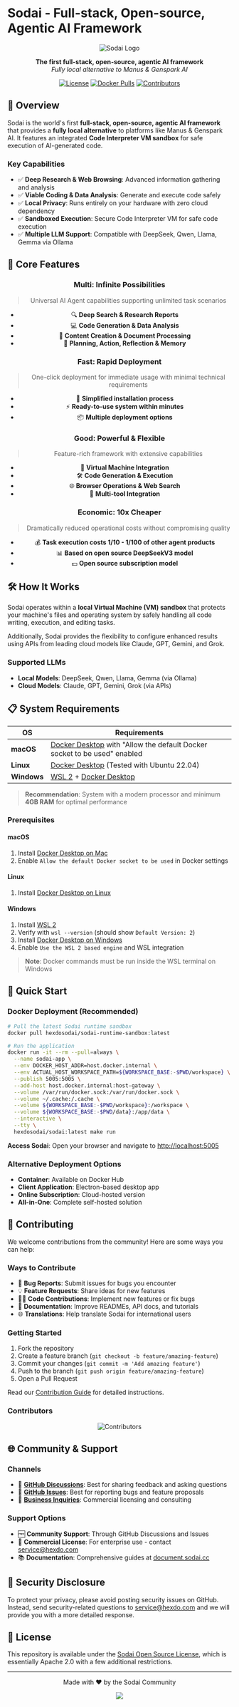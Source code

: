 # Sodai - Full-stack, Open-source, Agentic AI Framework

<div align="center">

![Sodai Logo](./public/img/sodai_logo.png)

**The first full-stack, open-source, agentic AI framework**  
*Fully local alternative to Manus & Genspark AI*

[![License](https://img.shields.io/github/license/hexdocom/sodai)](https://github.com/hexdocom/sodai/blob/main/LICENSE) 
[![Docker Pulls](https://img.shields.io/docker/pulls/hexdosodai/sodai)](https://hub.docker.com/r/hexdosodai/sodai) 
[![Contributors](https://img.shields.io/github/contributors/hexdocom/sodai)](https://github.com/hexdocom/sodai/graphs/contributors)

</div>

## 🚀 Overview

Sodai is the world's first **full-stack, open-source, agentic AI framework** that provides a **fully local alternative** to platforms like Manus & Genspark AI. It features an integrated **Code Interpreter VM sandbox** for safe execution of AI-generated code.

### Key Capabilities

- ✅ **Deep Research & Web Browsing**: Advanced information gathering and analysis
- ✅ **Viable Coding & Data Analysis**: Generate and execute code safely
- ✅ **Local Privacy**: Runs entirely on your hardware with zero cloud dependency
- ✅ **Sandboxed Execution**: Secure Code Interpreter VM for safe code execution
- ✅ **Multiple LLM Support**: Compatible with DeepSeek, Qwen, Llama, Gemma via Ollama

## 🎯 Core Features

<div align="center">

### Multi: Infinite Possibilities
> Universal AI Agent capabilities supporting unlimited task scenarios

- 🔍 **Deep Search & Research Reports**
- 💻 **Code Generation & Data Analysis**  
- 📝 **Content Creation & Document Processing**
- 🧠 **Planning, Action, Reflection & Memory**

### Fast: Rapid Deployment
> One-click deployment for immediate usage with minimal technical requirements

- 🚀 **Simplified installation process**
- ⚡ **Ready-to-use system within minutes**
- 📦 **Multiple deployment options**

### Good: Powerful & Flexible
> Feature-rich framework with extensive capabilities

- 🔐 **Virtual Machine Integration**
- 🛠️ **Code Generation & Execution**  
- 🌐 **Browser Operations & Web Search**
- 🔌 **Multi-tool Integration**

### Economic: 10x Cheaper
> Dramatically reduced operational costs without compromising quality

- 💰 **Task execution costs 1/10 - 1/100 of other agent products**
- 📊 **Based on open source DeepSeekV3 model**
- 💵 **Open source subscription model**

</div>

## 🛠️ How It Works

Sodai operates within a **local Virtual Machine (VM) sandbox** that protects your machine's files and operating system by safely handling all code writing, execution, and editing tasks. 

Additionally, Sodai provides the flexibility to configure enhanced results using APIs from leading cloud models like Claude, GPT, Gemini, and Grok.

### Supported LLMs
- **Local Models**: DeepSeek, Qwen, Llama, Gemma (via Ollama)
- **Cloud Models**: Claude, GPT, Gemini, Grok (via APIs)

## 📋 System Requirements

| OS | Requirements |
|---|---|
| **macOS** | [Docker Desktop](https://docs.docker.com/desktop/setup/install/mac-install/#system-requirements) with "Allow the default Docker socket to be used" enabled |
| **Linux** | [Docker Desktop](https://docs.docker.com/desktop/setup/install/linux/) (Tested with Ubuntu 22.04) |
| **Windows** | [WSL 2](https://learn.microsoft.com/en-us/windows/wsl/install) + [Docker Desktop](https://docs.docker.com/desktop/setup/install/windows-install/#system-requirements) |

> **Recommendation**: System with a modern processor and minimum **4GB RAM** for optimal performance

### Prerequisites

#### macOS
1. Install [Docker Desktop on Mac](https://docs.docker.com/desktop/setup/install/mac-install)
2. Enable `Allow the default Docker socket to be used` in Docker settings

#### Linux
1. Install [Docker Desktop on Linux](https://docs.docker.com/desktop/setup/install/linux/)

#### Windows
1. Install [WSL 2](https://learn.microsoft.com/en-us/windows/wsl/install) 
2. Verify with `wsl --version` (should show `Default Version: 2`)
3. Install [Docker Desktop on Windows](https://docs.docker.com/desktop/setup/install/windows-install)
4. Enable `Use the WSL 2 based engine` and WSL integration

> **Note**: Docker commands must be run inside the WSL terminal on Windows

## 🚀 Quick Start

### Docker Deployment (Recommended)

```bash
# Pull the latest Sodai runtime sandbox
docker pull hexdosodai/sodai-runtime-sandbox:latest

# Run the application
docker run -it --rm --pull=always \
  --name sodai-app \
  --env DOCKER_HOST_ADDR=host.docker.internal \
  --env ACTUAL_HOST_WORKSPACE_PATH=${WORKSPACE_BASE:-$PWD/workspace} \
  --publish 5005:5005 \
  --add-host host.docker.internal:host-gateway \
  --volume /var/run/docker.sock:/var/run/docker.sock \
  --volume ~/.cache:/.cache \
  --volume ${WORKSPACE_BASE:-$PWD/workspace}:/workspace \
  --volume ${WORKSPACE_BASE:-$PWD/data}:/app/data \
  --interactive \
  --tty \
  hexdosodai/sodai:latest make run
```

**Access Sodai**: Open your browser and navigate to [http://localhost:5005](http://localhost:5005)

### Alternative Deployment Options

- **Container**: Available on Docker Hub
- **Client Application**: Electron-based desktop app
- **Online Subscription**: Cloud-hosted version
- **All-in-One**: Complete self-hosted solution

## 🤝 Contributing

We welcome contributions from the community! Here are some ways you can help:

### Ways to Contribute
- 🐛 **Bug Reports**: Submit issues for bugs you encounter
- 💡 **Feature Requests**: Share ideas for new features
- 👨‍💻 **Code Contributions**: Implement new features or fix bugs
- 📝 **Documentation**: Improve READMEs, API docs, and tutorials
- 🌐 **Translations**: Help translate Sodai for international users

### Getting Started
1. Fork the repository
2. Create a feature branch (`git checkout -b feature/amazing-feature`)
3. Commit your changes (`git commit -m 'Add amazing feature'`)
4. Push to the branch (`git push origin feature/amazing-feature`)
5. Open a Pull Request

Read our [Contribution Guide](https://github.com/hexdocom/sodai/blob/main/CONTRIBUTING.md) for detailed instructions.

### Contributors
<div align="center">

![Contributors](https://contrib.rocks/image?repo=hexdocom/sodai)

</div>

## 🌐 Community & Support

### Channels
- 💬 **[GitHub Discussions](https://github.com/hexdocom/sodai/discussions)**: Best for sharing feedback and asking questions
- 🐛 **[GitHub Issues](https://github.com/hexdocom/sodai/issues)**: Best for reporting bugs and feature proposals
- 📧 **[Business Inquiries](mailto:service@hexdo.com)**: Commercial licensing and consulting

### Support Options
- 🆓 **Community Support**: Through GitHub Discussions and Issues
- 💼 **Commercial License**: For enterprise use - contact [service@hexdo.com](mailto:service@hexdo.com)
- 📚 **Documentation**: Comprehensive guides at [document.sodai.cc](https://document.sodai.cc/)



## 🔐 Security Disclosure

To protect your privacy, please avoid posting security issues on GitHub. Instead, send security-related questions to [service@hexdo.com](mailto:service@hexdo.com) and we will provide you with a more detailed response.

## 📄 License

This repository is available under the [Sodai Open Source License](https://github.com/hexdocom/sodai/blob/main/LICENSE), which is essentially Apache 2.0 with a few additional restrictions.

<div align="center">

---

Made with ❤️ by the Sodai Community

[![](https://s3.amazonaws.com/github/ribbons/forkme_right_darkblue_121621.png)](https://github.com/hexdocom/sodai/fork)

</div>